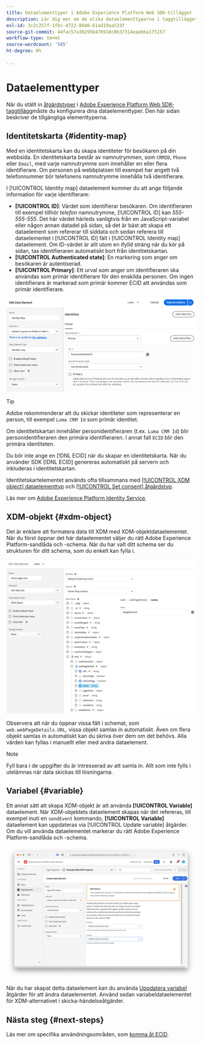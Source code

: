 ```yaml
---
title: Dataelementtyper i Adobe Experience Platform Web SDK-tillägget
description: Lär dig mer om de olika dataelementtyperna i taggtillägget Adobe Experience Platform Web SDK.
exl-id: 3c2c257f-1fbc-4722-8040-61ad19aa533f
source-git-commit: 44fac57a30295b476910c0b37314eaebba175157
workflow-type: tm+mt
source-wordcount: '585'
ht-degree: 0%

---
```



# Dataelementtyper

När du ställt in [åtgärdstyper](action-types.md) i [Adobe Experience Platform Web SDK-taggtillägg](web-sdk-extension-configuration.md)måste du konfigurera dina dataelementtyper. Den här sidan beskriver de tillgängliga elementtyperna.

## Identitetskarta {#identity-map}

Med en identitetskarta kan du skapa identiteter för besökaren på din webbsida. En identitetskarta består av namnutrymmen, som `CRMID`, `Phone` eller `Email`, med varje namnutrymme som innehåller en eller flera identifierare. Om personen på webbplatsen till exempel har angett två telefonnummer bör telefonens namnutrymme innehålla två identifierare.

I [!UICONTROL Identity map] dataelement kommer du att ange följande information för varje identifierare:

* **[!UICONTROL ID]**: Värdet som identifierar besökaren. Om identifieraren till exempel tillhör _telefon_ namnutrymme, [!UICONTROL ID] kan _555-555-555_. Det här värdet härleds vanligtvis från en JavaScript-variabel eller någon annan datadel på sidan, så det är bäst att skapa ett dataelement som refererar till siddata och sedan referera till dataelementet i [!UICONTROL ID] fält i [!UICONTROL Identity map] dataelement. Om ID-värdet är allt utom en ifylld sträng när du kör på sidan, tas identifieraren automatiskt bort från identitetskartan.
* **[!UICONTROL Authenticated state]**: En markering som anger om besökaren är autentiserad.
* **[!UICONTROL Primary]**: Ett urval som anger om identifieraren ska användas som primär identifierare för den enskilda personen. Om ingen identifierare är markerad som primär kommer ECID att användas som primär identifierare.

![Användargränssnittsbild som visar skärmen Redigera dataelement.](assets/identity-map-data-element.png)

>[!TIP]
>
>Adobe rekommenderar att du skickar identiteter som representerar en person, till exempel `Luma CRM Id` som primär identitet.
>
>Om identitetskartan innehåller personidentifieraren (t.ex. `Luma CRM Id`) blir personidentifieraren den primära identifieraren. I annat fall `ECID` blir den primära identiteten.

Du bör inte ange en [!DNL ECID] när du skapar en identitetskarta. När du använder SDK [!DNL ECID] genereras automatiskt på servern och inkluderas i identitetskartan.

Identitetskartelementet används ofta tillsammans med [[!UICONTROL XDM object] dataelementtyp](#xdm-object) och [[!UICONTROL Set consent] åtgärdstyp](action-types.md#set-consent).

Läs mer om [Adobe Experience Platform Identity Service](../../../../identity-service/home.md).

## XDM-objekt {#xdm-object}

Det är enklare att formatera data till XDM med XDM-objektdataelementet. När du först öppnar det här dataelementet väljer du rätt Adobe Experience Platform-sandlåda och -schema. När du har valt ditt schema ser du strukturen för ditt schema, som du enkelt kan fylla i.

![Användargränssnittsbild som visar XDM-objektstrukturen.](assets/XDM-object.png)

Observera att när du öppnar vissa fält i schemat, som `web.webPageDetails.URL`, vissa objekt samlas in automatiskt. Även om flera objekt samlas in automatiskt kan du skriva över dem om det behövs. Alla värden kan fyllas i manuellt eller med andra dataelement.

>[!NOTE]
>
>Fyll bara i de uppgifter du är intresserad av att samla in. Allt som inte fylls i utelämnas när data skickas till lösningarna.

## Variabel {#variable}

Ett annat sätt att skapa XDM-objekt är att använda **[!UICONTROL Variable]** dataelement. När XDM-objektets dataelement skapas när det refereras, till exempel inuti en `sendEvent` kommando, **[!UICONTROL Variable]** dataelement kan uppdateras via [!UICONTROL Update variable] åtgärder. Om du vill använda dataelementet markerar du rätt Adobe Experience Platform-sandlåda och -schema.

![Användargränssnittsbild som visar skärmen Skapa dataelement.](assets/variable-data-element.png)

När du har skapat detta dataelement kan du använda [Uppdatera variabel](./action-types.md#update-variable) åtgärder för att ändra dataelementet. Använd sedan variabeldataelementet för XDM-alternativet i skicka-händelseåtgärder.

## Nästa steg {#next-steps}

Läs mer om specifika användningsområden, som [komma åt ECID](accessing-the-ecid.md).
